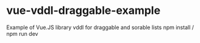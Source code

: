 # vue-vddl-draggable-example
Example of Vue.JS library vddl for draggable and sorable lists
npm install / npm run dev
